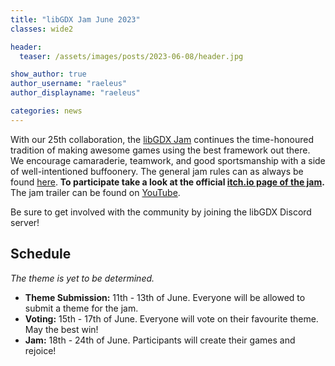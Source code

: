 ```yaml
---
title: "libGDX Jam June 2023"
classes: wide2

header:
  teaser: /assets/images/posts/2023-06-08/header.jpg

show_author: true
author_username: "raeleus"
author_displayname: "raeleus"

categories: news
---
```


With our 25th collaboration, the [libGDX Jam](/community/jams/) continues the time-honoured tradition of making awesome games using the best framework out there. We encourage camaraderie, teamwork, and good sportsmanship with a side of well-intentioned buffoonery. The general jam rules can as always be found [here](/community/jams/#rules). **To participate take a look at the official [itch.io page of the jam](https://itch.io/jam/libgdx-jam-25).** The jam trailer can be found on [YouTube](https://www.youtube.com/watch?v=aoDGmPSugA8).

Be sure to get involved with the community by joining the libGDX Discord server!

## Schedule
_The theme is yet to be determined._
<!--The theme is **Pixel Wars**. Good luck everybody!-->

- **Theme Submission:** 11th - 13th of June. Everyone will be allowed to submit a theme for the jam.
- **Voting:** 15th - 17th of June.  Everyone will vote on their favourite theme. May the best win!
- **Jam:** 18th - 24th of June. Participants will create their games and rejoice!

<!--## Submissions
The libGDX Jam June 2023 is now over! We hope everyone had a lot of fun and are proud to present the [15 submissions](https://itch.io/jam/libgdx-jam-25/entries). Don't forget to check out our [live-stream playthrough](...) of all the games.-->
